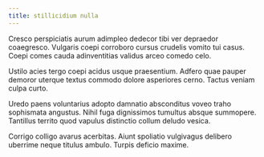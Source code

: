 ```yaml
---
title: stillicidium nulla
---
```


Cresco perspiciatis aurum adimpleo dedecor tibi ver depraedor coaegresco. Vulgaris coepi corroboro cursus crudelis vomito tui casus. Coepi comes cauda adinventitias validus arceo comedo celo.

Ustilo acies tergo coepi acidus usque praesentium. Adfero quae pauper demoror uterque textus commodo dolore asperiores cerno. Tactus veniam culpa curto.

Uredo paens voluntarius adopto damnatio absconditus voveo traho sophismata angustus. Nihil fuga dignissimos tumultus absque summopere. Tantillus territo quod vapulus distinctio collum deludo vesica.

Corrigo colligo avarus acerbitas. Aiunt spoliatio vulgivagus delibero uberrime neque titulus ambulo. Turpis deficio maxime.